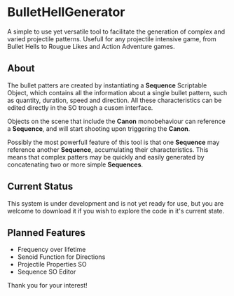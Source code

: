 # BulletHellGenerator
A simple to use yet versatile tool to facilitate the generation of complex and varied projectile patterns. Usefull for any projectile intensive game, from Bullet Hells to Rougue Likes and Action Adventure games.

## About

The bullet patters are created by instantiating a **Sequence** Scriptable Object, which contains all the information about a single bullet pattern, such as quantity, duration, speed and direction.
All these characteristics can be edited directly in the SO trough a cusom interface.

Objects on the scene that include the **Canon** monobehaviour can reference a **Sequence**, and will start shooting upon triggering the **Canon**.

Possibly the most powerfull feature of this tool is that one **Sequence** may reference another **Sequence**, accumulating their characteristics. This means that complex patters may be quickly and easily generated by concatenating two or more simple **Sequences**.

## Current Status

This system is under development and is not yet ready for use, but you are welcome to download it if you wish to explore the code in it's current state.

## Planned Features

 - Frequency over lifetime
 - Senoid Function for Directions
 - Projectile Properties SO
 - Sequence SO Editor

Thank you for your interest!
